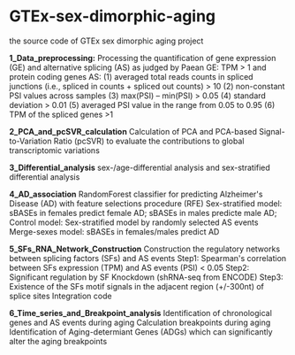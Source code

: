 # GTEx-sex-dimorphic-aging

the source code of GTEx sex dimorphic aging project

**1_Data_preprocessing:**
Processing the quantification of gene expression (GE) and alternative splicing (AS) as judged by Paean
GE: 
  TPM > 1 and protein coding genes
AS: 
  (1) averaged total reads counts in spliced junctions (i.e., spliced in counts + spliced out counts) > 10
  (2) non-constant PSI values across samples
  (3) max(PSI) – min(PSI) > 0.05
  (4) standard deviation > 0.01
  (5) averaged PSI value in the range from 0.05 to 0.95
  (6) TPM of the spliced genes >1

**2_PCA_and_pcSVR_calculation**
Calculation of PCA and PCA-based Signal-to-Variation Ratio (pcSVR) to evaluate the contributions to global transcriptomic variations

**3_Differential_analysis**
sex-/age-differential analysis and sex-stratified differential analysis

**4_AD_association**
RandomForest classifier for predicting Alzheimer's Disease (AD) with feature selections procedure (RFE)
Sex-stratified model:
  sBASEs in females predict female AD; sBASEs in males predicte male AD;
Control model:
  Sex-stratified model by randomly selected AS events
  Merge-sexes model: sBASEs in females/males predict AD

**5_SFs_RNA_Network_Construction**
Construction the regulatory networks between splicing factors (SFs) and AS events
Step1: Spearman's correlation between SFs expression (TPM) and AS events (PSI) < 0.05
Step2: Significant regulation by SF Knockdown (shRNA-seq from ENCODE)
Step3: Existence of the SFs motif signals in the adjacent region (+/-300nt) of splice sites
Integration code

**6_Time_series_and_Breakpoint_analysis**
Identification of chronological genes and AS events during aging
Calculation breakpoints during aging
Identification of Aging-determiant Genes (ADGs) which can significantly alter the aging breakpoints

